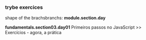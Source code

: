 ### trybe exercices

shape of the brachsbranchs: **module.section.day**  
  
**fundamentals.section03.day01** Primeiros passos no JavaScript >> Exercícios - agora, a prática  

